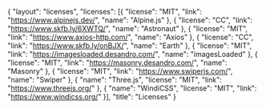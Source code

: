 {
  "layout": "licenses",
  "licenses": [{
    "license": "MIT",
    "link": "https://www.alpinejs.dev/",
    "name": "Alpine.js"
  }, {
    "license": "CC",
    "link": "https://www.skfb.ly/6XWTQ/",
    "name": "Astronaut"
  }, {
    "license": "MIT",
    "link": "https://www.axios-http.com/",
    "name": "Axios"
  }, {
    "license": "CC",
    "link": "https://www.skfb.ly/onBJX/",
    "name": "Earth"
  }, {
    "license": "MIT",
    "link": "https://imagesloaded.desandro.com/",
    "name": "imagesLoaded"
  }, {
    "license": "MIT",
    "link": "https://masonry.desandro.com/",
    "name": "Masonry"
  }, {
    "license": "MIT",
    "link": "https://www.swiperjs.com/",
    "name": "Swiper"
  }, {
    "name": "Three.js",
    "license": "MIT",
    "link": "https://www.threejs.org/"
  }, {
    "name": "WindiCSS",
    "license": "MIT",
    "link": "https://www.windicss.org/"
  }],
  "title": "Licenses"
}
